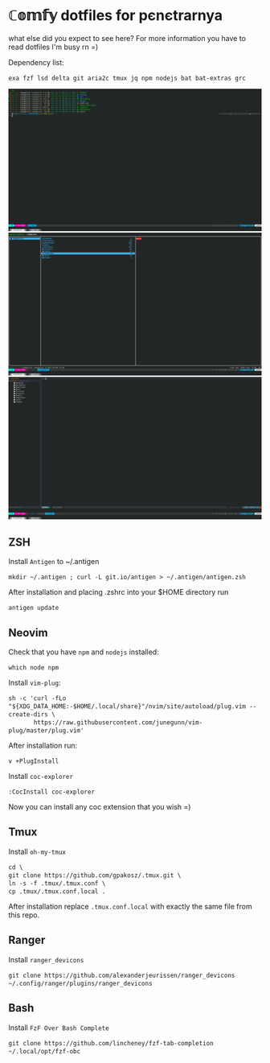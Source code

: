 # ℂ𝕠𝕞𝕗𝕪 dotfiles for pєnєtrarnya

what else did you expect to see here?
For more information you have to read dotfiles I'm busy rn =)

Dependency list:
```
exa fzf lsd delta git aria2c tmux jq npm nodejs bat bat-extras grc
```

![Alt text](images/kitty.png "Kitty")
![Alt text](images/ranger.png "Ranger")
![Alt text](images/v.png "VimScript Neovim")

## ZSH

Install `Antigen` to ~/.antigen

```
mkdir ~/.antigen ; curl -L git.io/antigen > ~/.antigen/antigen.zsh
```

After installation and placing .zshrc into your $HOME directory run 

```
antigen update
```

## Neovim

Check that you have `npm` and `nodejs` installed:

```
which node npm
```

Install `vim-plug`:

```
sh -c 'curl -fLo "${XDG_DATA_HOME:-$HOME/.local/share}"/nvim/site/autoload/plug.vim --create-dirs \
       https://raw.githubusercontent.com/junegunn/vim-plug/master/plug.vim'
```

After installation run:

```
v +PlugInstall
```

Install `coc-explorer`

```
:CocInstall coc-explorer
```

Now you can install any coc extension that you wish =)

## Tmux

Install `oh-my-tmux`

```
cd \
git clone https://github.com/gpakosz/.tmux.git \
ln -s -f .tmux/.tmux.conf \
cp .tmux/.tmux.conf.local .
```

After installation replace `.tmux.conf.local` with exactly the same file from this repo.

## Ranger

Install `ranger_devicons`

```
git clone https://github.com/alexanderjeurissen/ranger_devicons ~/.config/ranger/plugins/ranger_devicons
```

## Bash

Install `FzF Over Bash Complete`

```
git clone https://github.com/lincheney/fzf-tab-completion ~/.local/opt/fzf-obc
```
